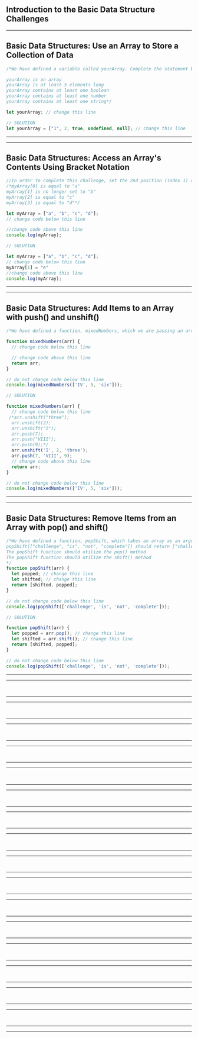 ## Introduction to the Basic Data Structure Challenges
---
## Basic Data Structures: Use an Array to Store a Collection of Data
```js
/*We have defined a variable called yourArray. Complete the statement by assigning an array of at least 5 elements in length to the yourArray variable. Your array should contain at least one string, one number, and one boolean.

yourArray is an array
yourArray is at least 5 elements long
yourArray contains at least one boolean
yourArray contains at least one number
yourArray contains at least one string*/

let yourArray; // change this line

// SOLUTION
let yourArray = ["1", 2, true, undefined, null]; // change this line
```
---
---
## Basic Data Structures: Access an Array's Contents Using Bracket Notation
```js
//In order to complete this challenge, set the 2nd position (index 1) of myArray to anything you want, besides "b".
/*myArray[0] is equal to "a"
myArray[1] is no longer set to "b"
myArray[2] is equal to "c"
myArray[3] is equal to "d"*/

let myArray = ["a", "b", "c", "d"];
// change code below this line

//change code above this line
console.log(myArray);

// SOLUTION

let myArray = ["a", "b", "c", "d"];
// change code below this line
myArray[1] = "e"
//change code above this line
console.log(myArray);


```
---
---
## Basic Data Structures: Add Items to an Array with push() and unshift()
```js
/*We have defined a function, mixedNumbers, which we are passing an array as an argument. Modify the function by using push() and unshift() to add 'I', 2, 'three' to the beginning of the array and 7, 'VIII', 9 to the end so that the returned array contains representations of the numbers 1-9 in order.*/

function mixedNumbers(arr) {
  // change code below this line

  // change code above this line
  return arr;
}

// do not change code below this line
console.log(mixedNumbers(['IV', 5, 'six']));

// SOLUTION

function mixedNumbers(arr) {
  // change code below this line
 /*arr.unshift("three");
  arr.unshift(2);
  arr.unshift("I");
  arr.push(7);
  arr.push("VIII");
  arr.push(9);*/
  arr.unshift('I', 2, 'three');
  arr.push(7, 'VIII', 9);
  // change code above this line
  return arr;
}

// do not change code below this line
console.log(mixedNumbers(['IV', 5, 'six']));
```
---
---
## Basic Data Structures: Remove Items from an Array with pop() and shift()
```js
/*We have defined a function, popShift, which takes an array as an argument and returns a new array. Modify the function, using pop() and shift(), to remove the first and last elements of the argument array, and assign the removed elements to their corresponding variables, so that the returned array contains their values.
popShift(["challenge", "is", "not", "complete"]) should return ["challenge", "complete"]
The popShift function should utilize the pop() method
The popShift function should utilize the shift() method
*/
function popShift(arr) {
  let popped; // change this line
  let shifted; // change this line
  return [shifted, popped];
}

// do not change code below this line
console.log(popShift(['challenge', 'is', 'not', 'complete']));

// SOLUTION

function popShift(arr) {
  let popped = arr.pop(); // change this line
  let shifted = arr.shift(); // change this line
  return [shifted, popped];
}

// do not change code below this line
console.log(popShift(['challenge', 'is', 'not', 'complete']));
```
---
---
##
```js
```
---
---
##
```js
```
---
---
##
```js
```
---
---
##
```js
```
---
---
##
```js
```
---
---
##
```js
```
---
---
##
```js
```
---
---
##
```js
```
---
---
##
```js
```
---
---
##
```js
```
---
---
##
```js
```
---
---
##
```js
```
---
---
##
```js
```
---
---
##
```js
```
---
---
##
```js
```
---
---
##
```js
```
---
---
##
```js
```
